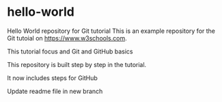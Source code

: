 # hello-world
Hello World repository for Git tutorial
This is an example repository for the Git tutoial on https://www.w3schools.com.

This tutorial focus and Git and GitHub basics

This repository is built step by step in the tutorial.

It now includes steps for GitHub

Update readme file in new branch